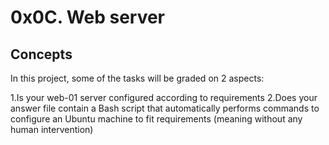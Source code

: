 # 0x0C. Web server
## Concepts

In this project, some of the tasks will be graded on 2 aspects:

   1.Is your web-01 server configured according to requirements
   2.Does your answer file contain a Bash script that automatically performs commands to configure an Ubuntu machine to fit requirements (meaning without any human intervention)
